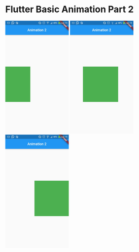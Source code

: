 # Flutter Basic Animation Part 2

<img src="static/1.jpg" width="200"> <img src="static/2.jpg" width="200"> 
<img src="static/3.jpg" width="200">
